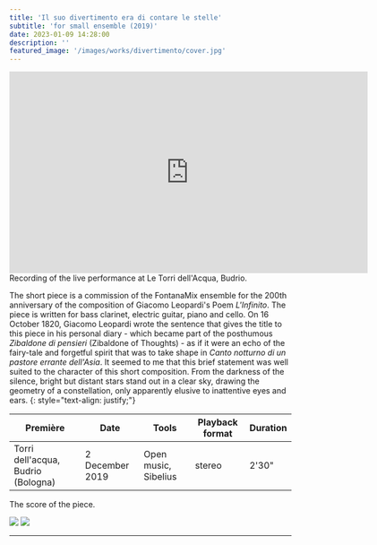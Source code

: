 ```yaml
---
title: 'Il suo divertimento era di contare le stelle'
subtitle: 'for small ensemble (2019)'
date: 2023-01-09 14:28:00
description: ''
featured_image: '/images/works/divertimento/cover.jpg'
---
```



<iframe src="https://player.vimeo.com/video/787572985" width="640" height="360" frameborder="0" allowfullscreen></iframe>
Recording of the live performance at Le Torri dell'Acqua, Budrio. 


The short piece is a commission of the FontanaMix ensemble for the 200th anniversary of the composition of Giacomo Leopardi's Poem _L'Infinito_. The piece is written for bass clarinet, electric guitar, piano and cello.
On 16 October 1820, Giacomo Leopardi wrote the sentence that gives the title to this piece in his personal diary - which became part of the posthumous _Zibaldone di pensieri_ (Zibaldone of Thoughts) - as if it were an echo of the fairy-tale and forgetful spirit that was to take shape in _Canto notturno di un pastore errante dell'Asia_. It seemed to me that this brief statement was well suited to the character of this short composition. From the darkness of the silence, bright but distant stars stand out in a clear sky, drawing the geometry of a constellation, only apparently elusive to inattentive eyes and ears.
{: style="text-align: justify;"}


| Première                             | Date              | Tools                  | Playback format       | Duration   |
|--------------------------------------|-------------------|------------------------|-----------------------|------------|
| Torri dell'acqua, Budrio (Bologna)   | 2 December 2019   | Open music, Sibelius   | stereo                | 2'30"      |


The score of the piece.


<div class="gallery" data-columns="2">
	<img src="{{site.baseurl}}/images/works/divertimento/snippet-1.jpg">
	<img src="{{site.baseurl}}/images/works/divertimento/snippet-2.jpg">
</div>

---